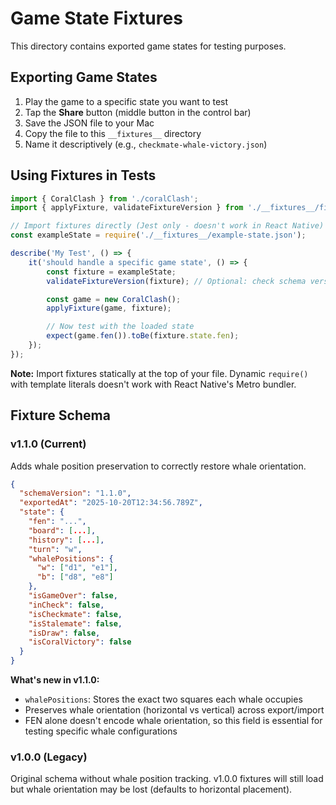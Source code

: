 # Game State Fixtures

This directory contains exported game states for testing purposes.

## Exporting Game States

1. Play the game to a specific state you want to test
2. Tap the **Share** button (middle button in the control bar)
3. Save the JSON file to your Mac
4. Copy the file to this `__fixtures__` directory
5. Name it descriptively (e.g., `checkmate-whale-victory.json`)

## Using Fixtures in Tests

```typescript
import { CoralClash } from './coralClash';
import { applyFixture, validateFixtureVersion } from './__fixtures__/fixtureLoader';

// Import fixtures directly (Jest only - doesn't work in React Native)
const exampleState = require('./__fixtures__/example-state.json');

describe('My Test', () => {
    it('should handle a specific game state', () => {
        const fixture = exampleState;
        validateFixtureVersion(fixture); // Optional: check schema version

        const game = new CoralClash();
        applyFixture(game, fixture);

        // Now test with the loaded state
        expect(game.fen()).toBe(fixture.state.fen);
    });
});
```

**Note:** Import fixtures statically at the top of your file. Dynamic `require()` with template literals doesn't work with React Native's Metro bundler.

## Fixture Schema

### v1.1.0 (Current)

Adds whale position preservation to correctly restore whale orientation.

```json
{
  "schemaVersion": "1.1.0",
  "exportedAt": "2025-10-20T12:34:56.789Z",
  "state": {
    "fen": "...",
    "board": [...],
    "history": [...],
    "turn": "w",
    "whalePositions": {
      "w": ["d1", "e1"],
      "b": ["d8", "e8"]
    },
    "isGameOver": false,
    "inCheck": false,
    "isCheckmate": false,
    "isStalemate": false,
    "isDraw": false,
    "isCoralVictory": false
  }
}
```

**What's new in v1.1.0:**

- `whalePositions`: Stores the exact two squares each whale occupies
- Preserves whale orientation (horizontal vs vertical) across export/import
- FEN alone doesn't encode whale orientation, so this field is essential for testing specific whale configurations

### v1.0.0 (Legacy)

Original schema without whale position tracking. v1.0.0 fixtures will still load but whale orientation may be lost (defaults to horizontal placement).
